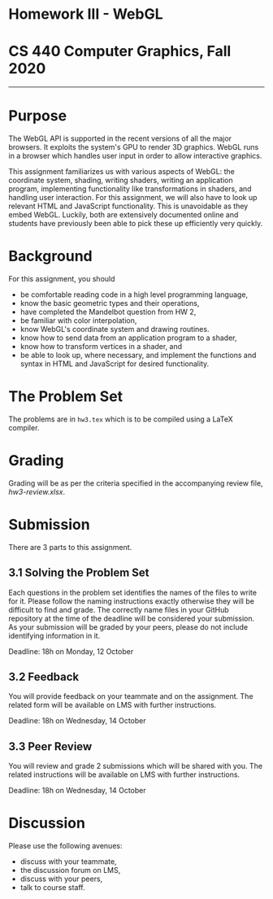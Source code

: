 # Homework III - WebGL
# CS 440 Computer Graphics, Fall 2020
***

# Purpose

The WebGL API is supported in the recent versions of all the major browsers. It exploits the system's GPU to render 3D graphics. WebGL runs in a browser which handles user input in order to allow interactive graphics.

This assignment familiarizes us with various aspects of WebGL: the coordinate system, shading, writing shaders, writing an application program, implementing functionality like transformations in shaders, and handling user interaction. For this assignment, we will also have to look up relevant HTML and JavaScript functionality. This is unavoidable as they embed WebGL. Luckily, both are extensively documented online and students have previously been able to pick these up efficiently very quickly.

# Background

For this assignment, you should
- be comfortable reading code in a high level programming language,
- know the basic geometric types and their operations,
- have completed the Mandelbot question from HW 2,
- be familiar with color interpolation,
- know WebGL's coordinate system and drawing routines.
- know how to send data from an application program to a shader,
- know how to transform vertices in a shader, and
- be able to look up, where necessary, and implement the functions and syntax in HTML and JavaScript for desired functionality.

# The Problem Set

The problems are in `hw3.tex` which is to be compiled using a LaTeX compiler.

# Grading

Grading will be as per the criteria specified in the accompanying review file, _hw3-review.xlsx_.

# Submission

There are 3 parts to this assignment.

## 3.1 Solving the Problem Set

Each questions in the problem set identifies the names of the files to write for it. Please follow the naming instructions exactly otherwise they will be difficult to find and grade. The correctly name files in your GitHub repository at the time of the deadline will be considered your submission. As your submission will be graded by your peers, please do not include identifying information in it.

Deadline: 18h on Monday, 12 October

## 3.2 Feedback

You will provide feedback on your teammate and on the assignment. The related form will be available on LMS with further instructions.

Deadline: 18h on Wednesday, 14 October

## 3.3 Peer Review

You will review and grade 2 submissions which will be shared with you. The related instructions will be available on LMS with further instructions.

Deadline: 18h on Wednesday, 14 October

# Discussion

Please use the following avenues:

- discuss with your teammate,
- the discussion forum on LMS,
- discuss with your peers,
- talk to course staff.
